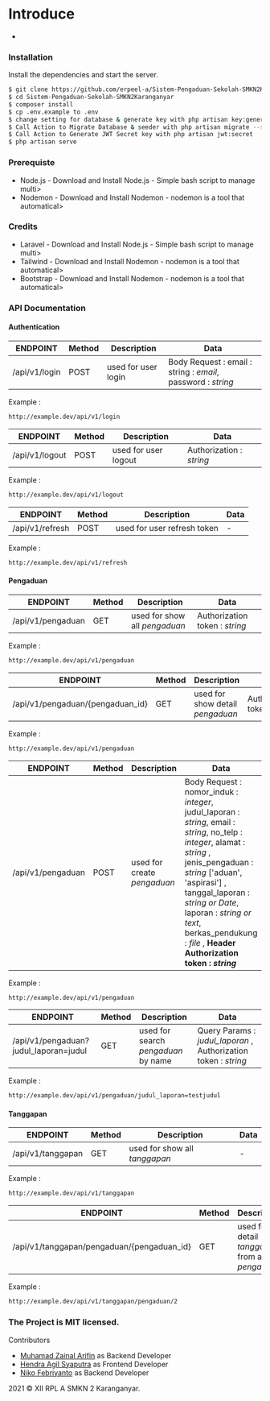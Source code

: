# Introduce
-

### Installation

Install the dependencies and start the server.

```sh
$ git clone https://github.com/erpeel-a/Sistem-Pengaduan-Sekolah-SMKN2Karanganyar.git
$ cd Sistem-Pengaduan-Sekolah-SMKN2Karanganyar
$ composer install
$ cp .env.example to .env
$ change setting for database & generate key with php artisan key:generate
$ Call Action to Migrate Database & seeder with php artisan migrate --seed
$ Call Action to Generate JWT Secret key with php artisan jwt:secret
$ php artisan serve
```

### Prerequiste

  - Node.js - Download and Install Node.js - Simple bash script to manage multi>
  - Nodemon - Download and Install Nodemon - nodemon is a tool that automatical>

### Credits

  - Laravel  - Download and Install Node.js - Simple bash script to manage multi>
  - Tailwind - Download and Install Nodemon - nodemon is a tool that automatical>
 - Bootstrap - Download and Install Nodemon - nodemon is a tool that automatical>

### API Documentation


#### Authentication

| ENDPOINT                      | Method | Description                                  | Data                                                                                             |
| ------------------------- | ------ | -------------------------------------------- | ------------------------------------------------------------------------------------------------ |
| /api/v1/login           | POST   | used for user login        | Body  Request : email : string : _email_, password : _string_                                 |

Example :
```bash
http://example.dev/api/v1/login
```

| ENDPOINT                      | Method | Description                                  | Data                                                                                             |
| ------------------------- | ------ | -------------------------------------------- | ------------------------------------------------------------------------------------------------ |
| /api/v1/logout           | POST   | used for user logout        | Authorization : _string_                             |

Example :
```bash
http://example.dev/api/v1/logout
```


| ENDPOINT                      | Method | Description                                  | Data                                                                                             |
| ------------------------- | ------ | -------------------------------------------- | ------------------------------------------------------------------------------------------------ |
| /api/v1/refresh           | POST   | used for user refresh token        | -                            |

Example :
```bash
http://example.dev/api/v1/refresh
```

#### Pengaduan

| ENDPOINT                      | Method | Description                                  | Data                                                                                             |
| ------------------------- | ------ | -------------------------------------------- | ------------------------------------------------------------------------------------------------ |
| /api/v1/pengaduan           | GET   | used for show all _pengaduan_       | Authorization token : _string_                                   |

Example :
```bash
http://example.dev/api/v1/pengaduan
```

| ENDPOINT                      | Method | Description                                  | Data                                                                                             |
| ------------------------- | ------ | -------------------------------------------- | ------------------------------------------------------------------------------------------------ |
| /api/v1/pengaduan/{pengaduan_id}           | GET   | used for show detail _pengaduan_       | Authorization token : _string_                                 |

Example :
```bash
http://example.dev/api/v1/pengaduan
```


| ENDPOINT                      | Method | Description                                  | Data                                                                                             |
| ------------------------- | ------ | -------------------------------------------- | ------------------------------------------------------------------------------------------------ |
| /api/v1/pengaduan          | POST   | used for create _pengaduan_       | Body Request :  nomor_induk : _integer_, judul_laporan : _string_, email  : _string_, no_telp : _integer_, alamat : _string_ , jenis_pengaduan : _string_ ['aduan', 'aspirasi'] , tanggal_laporan : _string or Date_, laporan : _string or text_, berkas_pendukung : _file_ , __Header  Authorization token : _string___                       |

Example :
```bash
http://example.dev/api/v1/pengaduan
```


| ENDPOINT                      | Method | Description                                  | Data                                                                                             |
| ------------------------- | ------ | -------------------------------------------- | ------------------------------------------------------------------------------------------------ |
| /api/v1/pengaduan?judul_laporan=judul         | GET   | used for search _pengaduan_ by name    | Query Params : _judul_laporan_ , Authorization token : _string_                                   |

Example :
```bash
http://example.dev/api/v1/pengaduan/judul_laporan=testjudul
```

#### Tanggapan

| ENDPOINT                      | Method | Description                                  | Data                                                                                             |
| ------------------------- | ------ | -------------------------------------------- | ------------------------------------------------------------------------------------------------ |
| /api/v1/tanggapan          | GET   | used for show all _tanggapan_       | -                                 |

Example :
```bash
http://example.dev/api/v1/tanggapan
```


| ENDPOINT                      | Method | Description                                  | Data                                                                                             |
| ------------------------- | ------ | -------------------------------------------- | ------------------------------------------------------------------------------------------------ |
| /api/v1/tanggapan/pengaduan/{pengaduan_id}          | GET   | used for detail _tanggapan_ from a _pengaduan_      | Authorization token : _string_                                    |

Example :
```bash
http://example.dev/api/v1/tanggapan/pengaduan/2
```

### The Project is MIT licensed.

Contributors

-   [Muhamad Zainal Arifin](https://github.com/Zainal21) as Backend Developer
-   [Hendra Agil Syaputra](https://github.com/hendraaagil) as Frontend Developer
-   [Niko Febriyanto](https://github.com/NFebri) as Backend Developer

2021 © XII RPL A SMKN 2 Karanganyar.
